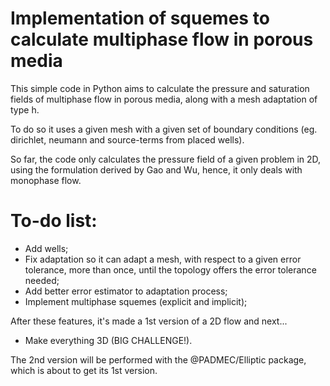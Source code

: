 

# Implementation of squemes to calculate multiphase flow in porous media

This simple code in Python aims to calculate the pressure and saturation fields of multiphase flow in porous media, 
along with a mesh adaptation of type h. 

To do so it uses a given mesh with a given set of boundary conditions (eg. dirichlet, neumann and source-terms from placed
wells).
  
So far, the code only calculates the pressure field of a given problem in 2D, using the formulation derived by Gao and Wu,
hence, it only deals with monophase flow. 

# To-do list:

- Add wells;
- Fix adaptation so it can adapt a mesh, with respect to a given error tolerance, more than once,
until the topology offers the error tolerance needed; 
- Add better error estimator to adaptation process;
- Implement multiphase squemes (explicit and implicit);

After these features, it's made a 1st version of a 2D flow and next...

- Make everything 3D (BIG CHALLENGE!).

The 2nd version will be performed with the @PADMEC/Elliptic package, which is about to get its 1st version.
